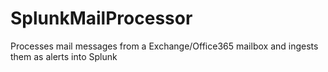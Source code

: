 # SplunkMailProcessor
Processes mail messages from a Exchange/Office365 mailbox and ingests them as alerts into Splunk
